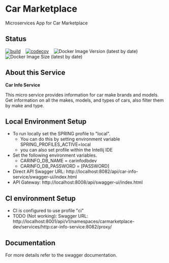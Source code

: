 # Car Marketplace

Microservices App for Car Marketplace

## Status

[![build](https://github.com/geekymon2/carmarketplace-car-info-svc/actions/workflows/build.yml/badge.svg)](https://github.com/geekymon2/carmarketplace-car-info-svc/actions/workflows/build.yml) &nbsp;&nbsp; [![codecov](https://codecov.io/gh/geekymon2/carmarketplace-car-info-svc/branch/main/graph/badge.svg?token=LH7ATDIHTB)](https://codecov.io/gh/geekymon2/carmarketplace-car-info-svc) &nbsp;&nbsp; ![Docker Image Version (latest by date)](https://img.shields.io/docker/v/geekymon2/cm-car-info-svc) &nbsp;&nbsp; ![Docker Image Size (latest by date)](https://img.shields.io/docker/image-size/geekymon2/cm-car-info-svc)

## About this Service

**Car Info Service**

This micro service provides information for car make brands and models. Get information on all the makes, models, and types of cars, also filter them by make and type. 

## Local Environment Setup
* To run locally set the SPRING profile to "local". 
  * You can do this by setting environment variable SPRING_PROFILES_ACTIVE=local
  * you can also set profile within the Intellij IDE
* Set the following environment variables.
  * CARINFO_DB_NAME = carinfodbdev
  * CARINFO_DB_PASSWORD = [PASSWORD]
* Direct API Swagger URL: http://localhost:8082/api/car-info-service/swagger-ui/index.html
* API Gateway: http://localhost:8008/api/swagger-ui/index.html

## CI environment Setup
* CI is configured to use profile "ci"
* TODO (Not working): Swagger URL: http://localhost:8001/api/v1/namespaces/carmarketplace-dev/services/http:car-info-service:8082/proxy/

## Documentation

For more details refer to the swagger documentation.